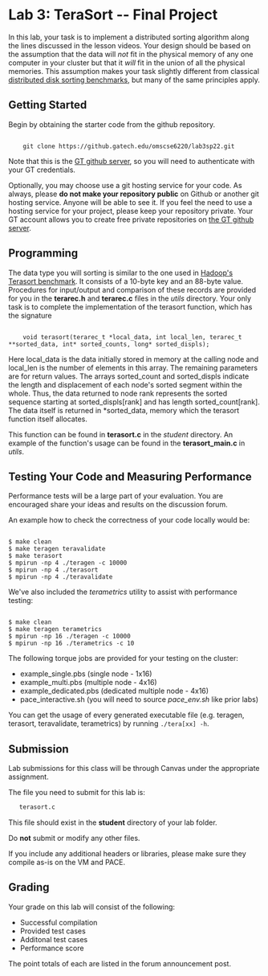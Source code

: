 # Lab 3: TeraSort -- Final Project

In this lab, your task is to implement a distributed sorting algorithm along the lines discussed in the lesson videos.  Your design should be based on the assumption that the data will *not* fit in the physical memory of any one computer in your cluster but that it *will* fit in the union of all the physical memories.  This assumption makes your task slightly different from classical 
[distributed disk sorting benchmarks](http://sortbenchmark.org/), but many of the same principles apply.

## Getting Started
Begin by obtaining the starter code from the github repository.

<pre><code>
    git clone https://github.gatech.edu/omscse6220/lab3sp22.git
</code></pre>

Note that this is the [GT github server](https://github.gatech.edu), so you will need to authenticate with your GT credentials.

Optionally, you may choose use a git hosting service for your code.  As always, please **do not make your repository public** on Github or another git hosting service.  Anyone will be able to see it.  If you feel the need to use a hosting service for your project, please keep your repository private.  Your GT account allows you to create free private repositories on [the GT github server](https://github.gatech.edu).

## Programming
The data type you will sorting is similar to the one used in [Hadoop's Terasort benchmark](https://hadoop.apache.org/docs/current/api/org/apache/hadoop/examples/terasort/package-summary.html#package_description).  It consists of a 10-byte key and an 88-byte value.  Procedures for input/output and comparison of these records are provided for you in the **terarec.h** and **terarec.c** files in the *utils* directory.  Your only task is to complete the implementation of the terasort function, which has the signature

<pre><code>
	void terasort(terarec_t *local_data, int local_len, terarec_t **sorted_data, int* sorted_counts, long* sorted_displs);
</code></pre>

Here local_data is the data initially stored in memory at the calling node and local_len is the number of elements in this array.  The remaining parameters are for return values.  The arrays sorted_count and sorted_displs indicate the length and displacement of each node's sorted segment within the whole.  Thus, the data returned to node rank represents the sorted sequence starting at sorted_displs[rank] and has length sorted_count[rank].  The data itself is returned in \*sorted_data, memory which the terasort function itself allocates.

This function can be found in **terasort.c** in the *student* directory. An example of the function's usage can be found in the **terasort_main.c** in *utils*.

## Testing Your Code and Measuring Performance
Performance tests will be a large part of your evaluation. You are encouraged share your ideas and results on the discussion forum.

An example how to check the correctness of your code locally would be:
<pre><code>
$ make clean
$ make teragen teravalidate
$ make terasort
$ mpirun -np 4 ./teragen -c 10000
$ mpirun -np 4 ./terasort
$ mpirun -np 4 ./teravalidate
</code></pre>

We've also included the *terametrics* utility to assist with performance testing:
<pre><code>
$ make clean
$ make teragen terametrics
$ mpirun -np 16 ./teragen -c 10000
$ mpirun -np 16 ./terametrics -c 10
</code></pre>

The following torque jobs are provided for your testing on the cluster:

* example_single.pbs (single node - 1x16)
* example_multi.pbs (multiple node - 4x16)
* example_dedicated.pbs (dedicated multiple node - 4x16)
* pace_interactive.sh (you will need to source *pace_env.sh* like prior labs)

You can get the usage of every generated executable file (e.g. teragen, terasort, teravalidate, terametrics) by running `./tera[xx] -h`.

## Submission

Lab submissions for this class will be through Canvas under the appropriate assignment.

The file you need to submit for this lab is:

```sh
   terasort.c
```
This file should exist in the **student** directory of your lab folder.

Do **not** submit or modify any other files.

If you include any additional headers or libraries, please make sure they compile as-is on the VM and PACE.

## Grading

Your grade on this lab will consist of the following:

* Successful compilation
* Provided test cases
* Additonal test cases
* Performance score

The point totals of each are listed in the forum announcement post.
